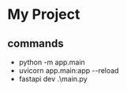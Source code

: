 # My Project
## commands
- python -m app.main
- uvicorn app.main:app --reload
- fastapi dev .\main.py